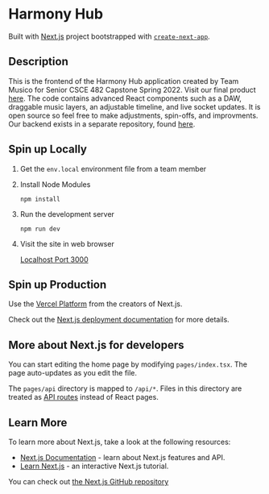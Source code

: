 # Harmony Hub

Built with [Next.js](https://nextjs.org/) project bootstrapped with [`create-next-app`](https://github.com/vercel/next.js/tree/canary/packages/create-next-app).

## Description

This is the frontend of the Harmony Hub application created by Team Musico for Senior CSCE 482 Capstone Spring 2022. Visit our final product <a href="https://harmonyhub.vercel.app" target="_blank">here</a>. The code contains advanced React components such as a DAW, draggable music layers, an adjustable timeline, and live socket updates. It is open source so feel free to make adjustments, spin-offs, and improvments. Our backend exists in a separate repository, found <a href="https://github.com/harmonyhub22/hhub-backend" target="_blank">here</a>.

## Spin up Locally

1. Get the <code>env.local</code> environment file from a team member

2. Install Node Modules

    ```
    npm install
    ```

3. Run the development server

    ```
    npm run dev
    ```

4. Visit the site in web browser

    <a href="http://localhost:3000" target="_blank">Localhost Port 3000</a>

## Spin up Production

Use the [Vercel Platform](https://vercel.com/new?utm_medium=default-template&filter=next.js&utm_source=create-next-app&utm_campaign=create-next-app-readme) from the creators of Next.js.

Check out the [Next.js deployment documentation](https://nextjs.org/docs/deployment) for more details.

## More about Next.js for developers

You can start editing the home page by modifying `pages/index.tsx`. The page auto-updates as you edit the file.

The `pages/api` directory is mapped to `/api/*`. Files in this directory are treated as [API routes](https://nextjs.org/docs/api-routes/introduction) instead of React pages.

## Learn More

To learn more about Next.js, take a look at the following resources:

- [Next.js Documentation](https://nextjs.org/docs) - learn about Next.js features and API.
- [Learn Next.js](https://nextjs.org/learn) - an interactive Next.js tutorial.

You can check out [the Next.js GitHub repository](https://github.com/vercel/next.js/)
